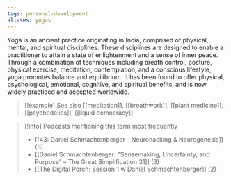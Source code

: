 ```yaml
---
tags: personal-development
aliases: yogas
---
```


Yoga is an ancient practice originating in India, comprised of physical, mental, and spiritual disciplines. These disciplines are designed to enable a practitioner to attain a state of enlightenment and a sense of inner peace. Through a combination of techniques including breath control, posture, physical exercise, meditation, contemplation, and a conscious lifestyle, yoga promotes balance and equilibrium. It has been found to offer physical, psychological, emotional, cognitive, and spiritual benefits, and is now widely practiced and accepted worldwide.

> [!example] See also
> [[meditation]], [[breathwork]], [[plant medicine]], [[psychedelics]], [[liquid democracy]]

> [!info] Podcasts mentioning this term most frequently
> * [[43: Daniel Schmachtenberger - Neurohacking & Neurogenesis]] (8)
> * [[Daniel Schmachtenberger: "Sensemaking, Uncertainty, and Purpose” – The Great Simplification 31]] (3)
> * [[The Digital Porch: Session 1 w  Daniel Schmachtenberger]] (2)